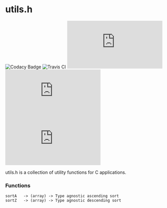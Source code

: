 # utils.h

![Codacy Badge](https://api.codacy.com/project/badge/Grade/b2ad02a6def742d1a603ce5f1bf165f3) ![Travis CI](https://travis-ci.org/keiranrowan/utils.h.svg?branch=master) ![License](https://img.shields.io/github/license/keiranrowan/utils.h) ![Size](https://img.shields.io/github/repo-size/keiranrowan/utils.h) ![](https://img.shields.io/github/languages/top/keiranrowan/utils.h)


utils.h is a collection of utility functions for C applications.

### Functions

```
sortA   -> (array) -> Type agnostic ascending sort
sortZ   -> (array) -> Type agnostic descending sort
```
